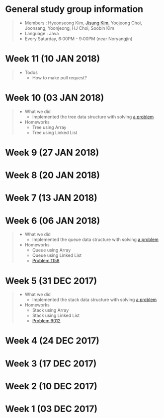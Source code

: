 # General study group information
> * Members : Hyeonseong Kim, [Jisung Kim](kimjs3115@gmail.com), Yoojeong Choi, Joonsang, Yoonjeong, HJ Choi, Soobin Kim
> * Language : Java
> * Every Saturday, 6:00PM - 9:00PM (near Noryangjin)

# Week 11 (10 JAN 2018)
> * Todos
>   * How to make pull request?

# Week 10 (03 JAN 2018)
> * What we did
>   * Implemented the tree data structure with solving [a problem](https://www.acmicpc.net/problem/1991)
> * Homeworks
>   * Tree using Array
>   * Tree using Linked List

# Week 9 (27 JAN 2018)
# Week 8 (20 JAN 2018)
# Week 7 (13 JAN 2018)

# Week 6 (06 JAN 2018)
> * What we did
> 	* Implemented the queue data structure with solving [a problem](https://www.acmicpc.net/problem/10845)
> * Homeworks
> 	* Queue using Array
> 	* Queue using Linked List
> 	* [Problem 1158](https://www.acmicpc.net/problem/1158)

# Week 5 (31 DEC 2017)
> * What we did
> 	* Implemented the stack data structure with solving [a problem](https://www.acmicpc.net/problem/10828)
> * Homeworks
> 	* Stack using Array
> 	* Stack using Linked List
> 	* [Problem 9012](https://www.acmicpc.net/problem/9012)

# Week 4 (24 DEC 2017)
# Week 3 (17 DEC 2017)
# Week 2 (10 DEC 2017)
# Week 1 (03 DEC 2017)
